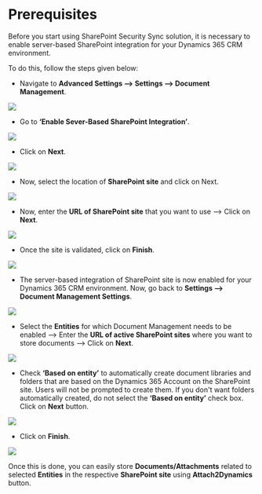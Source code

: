 # Prerequisites

Before you start using SharePoint Security Sync solution, it is necessary to enable server-based SharePoint integration for your Dynamics 365 CRM environment.&#x20;

To do this, follow the steps given below:

* Navigate to **Advanced Settings --> Settings --> Document Management**.

![](../.gitbook/assets/PRE\_1.png)

* Go to **‘Enable Sever-Based SharePoint Integration’**.

![](../.gitbook/assets/PRE\_2.png)

* Click on **Next**.

![](../.gitbook/assets/PRE\_3.png)

* Now, select the location of **SharePoint site** and click on Next.

![](../.gitbook/assets/PRE\_4.png)

* Now, enter the **URL of SharePoint site** that you want to use --> Click on **Next**.

![](../.gitbook/assets/PRE\_6.png)

* Once the site is validated, click on **Finish**.

![](../.gitbook/assets/PRE\_7.png)

* The server-based integration of SharePoint site is now enabled for your Dynamics 365 CRM environment. Now, go back to **Settings --> Document Management Settings**.

![](<../.gitbook/assets/PRE\_10 (1).png>)

* Select the **Entities** for which Document Management needs to be enabled --> Enter the **URL of active SharePoint sites** where you want to store documents --> Click on **Next**.

![](<../.gitbook/assets/PRE\_11 (1).png>)

* Check **‘Based on entity’** to automatically create document libraries and folders that are based on the Dynamics 365 Account on the SharePoint site. Users will not be prompted to create them. If you don't want folders automatically created, do not select the **‘Based on entity’** check box. Click on **Next** button.

![](../.gitbook/assets/PRE\_12.png)

* Click on **Finish**.

![](../.gitbook/assets/PRE\_14.png)

Once this is done, you can easily store **Documents/Attachments** related to selected **Entities** in the respective **SharePoint site** using **Attach2Dynamics** button.

